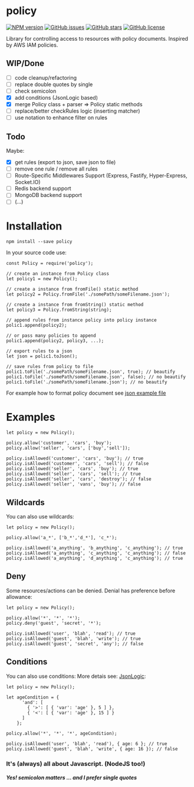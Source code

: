 # policy

<div align="left">

[![NPM version](https://img.shields.io/github/package-json/v/h2atecnologia/node-policy/master.svg?style=flat)](https://github.com/h2atecnologia/node-policy)
[![GitHub issues](https://img.shields.io/github/issues/h2atecnologia/node-policy)](https://github.com/h2atecnologia/node-policy/issues)
[![GitHub stars](https://img.shields.io/github/stars/h2atecnologia/node-policy)](https://github.com/h2atecnologia/node-policy/stargazers)
[![GitHub license](https://img.shields.io/github/license/h2atecnologia/node-policy)](https://github.com/h2atecnologia/node-policy/blob/master/LICENSE)

</div>

Library for controlling access to resources with policy documents. Inspired by AWS IAM policies.

## WIP/Done

- [ ] code cleanup/refactoring
- [ ] replace double quotes by single
- [ ] check semicolon
- [x] add conditions (JsonLogic based)
- [x] merge Policy class + parser => Policy static methods
- [ ] replace/better checkRules logic (inserting matcher)
- [ ] use notation to enhance filter on rules

## Todo

Maybe:
- [x] get rules (export to json, save json to file)
- [ ] remove one rule / remove all rules
- [ ] Route-Specific Middlewares Support (Express, Fastify, Hyper-Express, Socket.IO)
- [ ] Redis backend support
- [ ] MongoDB backend support
- [ ] (...)

# Installation

```
npm install --save policy
```

In your source code use:
```
const Policy = require('policy');

// create an instance from Policy class
let policy1 = new Policy();

// create a instance from fromFile() static method
let policy2 = Policy.fromFile('./somePath/someFilename.json');

// create a instance from fromString() static method
let policy3 = Policy.fromString(string);

// append rules from instance policy into policy instance
polic1.append(policy2);

// or pass many policies to append
polic1.append(policy2, policy3, ...);

// export rules to a json
let json = polic1.toJson();

// save rules from policy to file
polic1.toFile('./somePath/someFilename.json', true); // beautify
polic1.toFile('./somePath/someFilename.json', false); // no beautify
polic1.toFile('./somePath/someFilename.json'); // no beautify
```

For example how to format policy document see [json example file](https://github.com/h2atecnologia/node-policy/blob/master/test/example.policy.json)

# Examples

```
let policy = new Policy();

policy.allow('customer', 'cars', 'buy');
policy.allow('seller', 'cars', ['buy','sell']);

policy.isAllowed('customer', 'cars', 'buy'); // true
policy.isAllowed('customer', 'cars', 'sell'); // false
policy.isAllowed('seller', 'cars', 'buy'); // true
policy.isAllowed('seller', 'cars', 'sell'); // true
policy.isAllowed('seller', 'cars', 'destroy'); // false
policy.isAllowed('seller', 'vans', 'buy'); // false

```

## Wildcards
You can also use wildcards:
```
let policy = new Policy();

policy.allow('a_*', ['b_*','d_*'], 'c_*');

policy.isAllowed('a_anything', 'b_anything', 'c_anything'); // true
policy.isAllowed('a_anything', 'c_anything', 'c_anything'); // false
policy.isAllowed('a_anything', 'd_anything', 'c_anything'); // true
```

## Deny
Some resources/actions can be denied. Denial has preference before allowance:
```
let policy = new Policy();

policy.allow('*', '*', '*');
policy.deny('guest', 'secret', '*');

policy.isAllowed('user', 'blah', 'read'); // true
policy.isAllowed('guest', 'blah', 'write'); // true
policy.isAllowed('guest', 'secret', 'any'); // false
```

## Conditions
You can also use conditions: More detais see: [JsonLogic](https://github.com/jwadhams/json-logic-js/):
```
let policy = new Policy();

let ageCondition = {
      'and': [
        { '>': [ { 'var': 'age' }, 5 ] },
        { '<': [ { 'var': 'age' }, 15 ] }
      ]
    };

policy.allow('*', '*', '*', ageCondition);

policy.isAllowed('user', 'blah', 'read'), { age: 6 }; // true
policy.isAllowed('guest', 'blah', 'write', { age: 16 }); // false
```

### It's (always) all about Javascript. (NodeJS too!)

##### *Yes! semicolon matters ... and I prefer single quotes*


